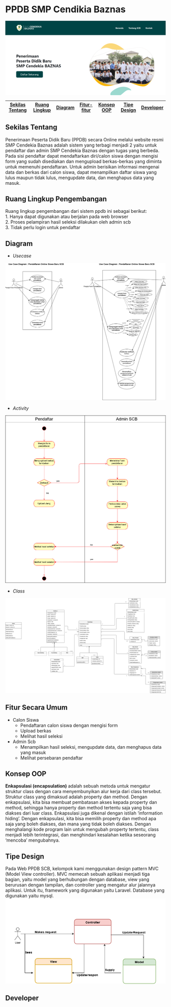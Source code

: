 # PPDB SMP Cendikia Baznas
![ ](https://github.com/afifahnovian/PSBO---Pendaftaran-Siswa-Baru-SCB/blob/master/img/ppdb.png)

[Sekilas Tentang](#sekilas-tentang) | [Ruang Lingkup](#ruang-lingkup-pengembangan) | [Diagram](#diagram) |[Fitur-fitur](#fitur-secara-umum) | [Konsep OOP](#konsep-oop-yang-digunakan) | [Tipe Design](#tipe-design) | [Developer](#developer)
:---:|:---:|:---:|:---:|:---:|:---:|:---:



## Sekilas Tentang 
Penerimaan Peserta Didik Baru (PPDB) secara Online melalui website resmi SMP Cendekia Baznas adalah  sistem yang terbagi menjadi 2 yaitu untuk pendaftar dan admin SMP Cendekia Baznas dengan tugas yang berbeda. Pada sisi pendaftar dapat mendaftarkan diri/calon siswa dengan mengisi form yang sudah disediakan dan mengupload berkas-berkas yang diminta untuk memenuhi pendaftaran.  Untuk admin berisikan informasi mengenai data dan berkas dari calon siswa, dapat menampilkan daftar siswa yang lulus maupun tidak lulus, mengupdate data, dan menghapus data yang masuk.

## Ruang Lingkup Pengembangan
Ruang lingkup pengembangan dari sistem ppdb ini sebagai berikut:  
    1. Hanya dapat digunakan atau berjalan pada web browser                                                                                                                               
    2. Proses pelampiran hasil seleksi dilakukan oleh admin scb                                                                                                                                     
    3. Tidak perlu login untuk pendaftar
    
## Diagram 
* *Usecase*

![ ](/img/UseCase.jpg)
* *Activity*

![ ](/img/Activity-diag.jpg)
* *Class*

![ ](/img/class-diagram.jpg)

## Fitur Secara Umum
* Calon Siswa
    * Pendaftaran calon siswa dengan mengisi form 
    * Upload berkas
    * Melihat hasil seleksi
* Admin Scb
    * Menampilkan hasil seleksi, mengupdate data, dan menghapus data yang masuk
    * Melihat persebaran pendaftar
    
## Konsep OOP 
**Enkapsulasi (encapsulation)** adalah sebuah metoda untuk mengatur struktur class dengan cara menyembunyikan alur kerja dari class tersebut. Struktur class yang dimaksud adalah property dan method. Dengan enkapsulasi, kita bisa membuat pembatasan akses kepada property dan method, sehingga hanya property dan method tertentu saja yang bisa diakses dari luar class. Enkapsulasi juga dikenal dengan istilah ‘information hiding’. Dengan enkapsulasi, kita bisa memilih property dan method apa saja yang boleh diakses, dan mana yang tidak boleh diakses. Dengan menghalangi kode program lain untuk mengubah property tertentu, class menjadi lebih terintegrasi, dan menghindari kesalahan ketika seseorang ‘mencoba’ mengubahnya. 

## Tipe Design 
Pada Web PPDB SCB, kelompok kami menggunakan design pattern MVC (Model View controller). MVC memecah sebuah aplikasi menjadi tiga bagian, yaitu model yang berhubungan dengan database, view yang berurusan dengan tampilan, dan controller yang mengatur alur jalannya aplikasi. Untuk itu, framework yang digunakan yaitu Laravel. Database yang digunakan yaitu mysql.
![ ](/img/MVC.png)

## Developer 




